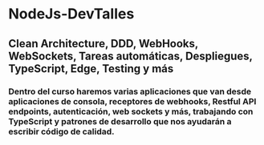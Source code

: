 # NodeJs-DevTalles

## Clean Architecture, DDD, WebHooks, WebSockets, Tareas automáticas, Despliegues, TypeScript, Edge, Testing y más

### Dentro del curso haremos varias aplicaciones que van desde aplicaciones de consola, receptores de webhooks, Restful API endpoints, autenticación, web sockets y más, trabajando con TypeScript y patrones de desarrollo que nos ayudarán a escribir código de calidad.
